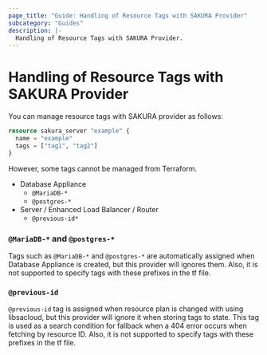```yaml
---
page_title: "Guide: Handling of Resource Tags with SAKURA Provider"
subcategory: "Guides"
description: |-
  Handling of Resource Tags with SAKURA Provider.
---
```


# Handling of Resource Tags with SAKURA Provider

You can manage resource tags with SAKURA provider as follows:

```tf
resource sakura_server "example" {
  name = "example"
  tags = ["tag1", "tag2"]
}
```

However, some tags cannot be managed from Terraform.

- Database Appliance
  - `@MariaDB-*`
  - `@postgres-*`
- Server / Enhanced Load Balancer / Router  
  - `@previous-id*`
  
### `@MariaDB-*` and `@postgres-*`

Tags such as `@MariaDB-*` and `@postgres-*` are automatically assigned when Database Appliance is created, but this provider will ignores them.
Also, it is not supported to specify tags with these prefixes in the tf file.

### `@previous-id`

`@previous-id` tag is assigned when resource plan is changed with using libsacloud, but this provider will ignore it when storing tags to state.
This tag is used as a search condition for fallback when a 404 error occurs when fetching by resource ID.
Also, it is not supported to specify tags with these prefixes in the tf file.

